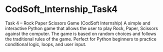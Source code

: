 # CodSoft_Internship_Task4
Task 4 – Rock Paper Scissors Game (CodSoft Internship) A simple and interactive Python game that allows the user to play Rock, Paper, Scissors against the computer. The game is based on random choices and follows the traditional rules of the game. Perfect for Python beginners to practice conditional logic, loops, and user input.
